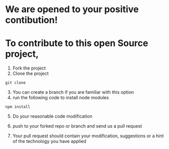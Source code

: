 # We are opened to your positive contibution!
# To contribute to this open Source project,
1. Fork the project
2. Clone the project
```
git clone

```
3. You can create a branch if you are familiar with this option
4. run the following code to install node modules
```
npm install
```
5. Do your reasonable code modification

6. push to your forked repo or branch and send us a pull request
7. Your pull request should contain your modification, suggestions or a hint of the technology you have applied